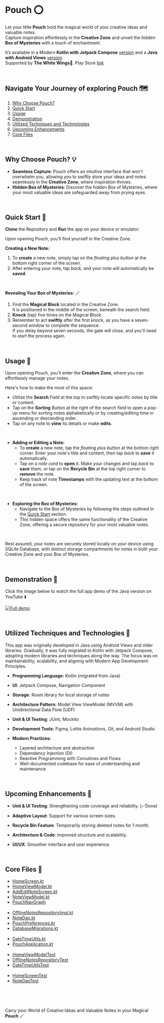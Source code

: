 # Pouch ⭕

Let your little **Pouch** hold the magical world of your creative ideas and valuable notes.<br>
Capture inspiration effortlessly in the **Creative Zone** and unveil the hidden **Box of Mysteries** with a touch of enchantment.

It’s available in a Modern **Kotlin with Jetpack Compose** [version](https://github.com/MoaazAtik/Pouch) and a **Java with Android Views** [version](https://github.com/MoaazAtik/Pouch/tree/java-views-version).<br>
Supported by **The White Wings**🪽. Play Store [link](https://play.google.com/store/apps/dev?id=6456450686494659010)

<br>

## Navigate Your Journey of exploring Pouch 🗺️
 1. [Why Choose Pouch?](#why-choose-pouch-)
 2. [Quick Start](#quick-start-)
 3. [Usage](#usage-)
 4. [Demonstration](#demonstration-)
 5. [Utilized Techniques and Technologies](#utilized-techniques-and-technologies-)
 6. [Upcoming Enhancements](#upcoming-enhancements-)
 7. [Core Files](#core-files-)

<br>

## Why Choose Pouch? 💡
 - **Seamless Capture**: Pouch offers an intuitive interface that won't overwhelm you, allowing you to swiftly store your ideas and notes seamlessly in the **Creative Zone**, where inspiration thrives.
 - **Hidden Box of Mysteries**: Discover the hidden Box of Mysteries, where your most valuable ideas are safeguarded away from prying eyes.

<br>

## Quick Start 🚀
**Clone** the Repository and **Run** the app on your device or emulator.

Upon opening Pouch, you'll find yourself in the Creative Zone.

**Creating a New Note:**
 1. To **create** a new note, simply tap on the *floating plus button* at the bottom right corner of the screen.
 2. After entering your note, tap *back*, and your note will automatically be **saved**.

<br>

**Revealing Your Box of Mysteries:** 🪄
 1. Find the **Magical Block** located in the Creative Zone.<br>
It is positioned in the middle of the screen, beneath the search field.
 2. **Knock** (tap) five times on the Magical Block.
 3. Remember to act **swiftly** after the first knock, as you have a seven-second window to complete the sequence.<br>
If you delay beyond seven seconds, the gate will close, and you'll need to start the process again.

<br>

## Usage 📱
Upon opening Pouch, you'll enter the **Creative Zone**, where you can effortlessly manage your notes.

Here's how to make the most of this space:
 - Utilize the **Search** Field at the top to swiftly locate specific notes by title or content.
 - Tap on the **Sorting** Button at the right of the search field to open a pop-up menu for sorting notes alphabetically or by creating/editing time in ascending or descending order.
 - Tap on any note to **view** its details or make **edits**.

<br>

 - **Adding or Editing a Note:**
   - To **create** a new note, tap the *floating plus button* at the bottom right corner. Enter your note's title and content, then tap *back* to **save** it automatically.
   - Tap on a *note card* to **open** it. Make your changes and tap *back* to **save** them, or tap on the **Recycle Bin** at the top right corner to **remove** the note.
   - Keep track of note **Timestamps** with the updating text at the bottom of the screen.
 
<br>

 - **Exploring the Box of Mysteries:**
   - Navigate to the Box of Mysteries by following the steps outlined in the [Quick Start](#quick-start-) section.
   - This hidden space offers the same functionality of the Creative Zone, offering a secure repository for your most valuable notes.

<br>

Rest assured, your notes are securely stored locally on your device using SQLite Database, with distinct storage compartments for notes in both your Creative Zone and your Box of Mysteries.

<br>

## Demonstration 📸
Click the image below to watch the full app demo of the Java version on YouTube ⬇️

[![Full demo](https://img.youtube.com/vi/20ExnZcRBzE/maxresdefault.jpg)](https://youtu.be/TIbixpGNFwU)

<br>

## Utilized Techniques and Technologies 🔧
This app was originally developed in Java using Android Views and older libraries. Gradually, it was fully migrated to Kotlin with Jetpack Compose, adopting modern libraries and techniques along the way.
The focus was on maintainability, scalability, and aligning with Modern App Development Principles.

- **Programming Language:** Kotlin (migrated from Java)

- **UI**: Jetpack Compose, Navigation Component

- **Storage:** Room library for local storage of notes

- **Architecture Pattern:** Model View ViewModel (MVVM) with Unidirectional Data Flow (UDF)

- **Unit & UI Testing**: JUnit, Mockito

- **Development Tools:** Figma, Lottie Animations, Git, and Android Studio

- **Modern Practices:**
  - Layered architecture and abstraction
  - Dependency Injection (DI)
  - Reactive Programming with Coroutines and Flows
  - Well-documented codebase for ease of understanding and maintenance

<br>

## Upcoming Enhancements 🚀

- **Unit & UI Testing**: Strengthening code coverage and reliability. (✅Done)

- **Adaptive Layout**: Support for various screen sizes.

- **Recycle Bin Feature**: Temporarily storing deleted notes for 1 month.

- **Architecture & Code**: Improved structure and scalability.

- **UI/UX**: Smoother interface and user experience.

<br>

## Core Files 📁
- [HomeScreen.kt](app/src/main/java/com/thewhitewings/pouch/ui/HomeScreen.kt)
- [HomeViewModel.kt](app/src/main/java/com/thewhitewings/pouch/ui/HomeViewModel.kt)
- [AddEditNoteScreen.kt](app/src/main/java/com/thewhitewings/pouch/ui/AddEditNoteScreen.kt)
- [NoteViewModel.kt](app/src/main/java/com/thewhitewings/pouch/ui/NoteViewModel.kt)
- [PouchNavGraph](app/src/main/java/com/thewhitewings/pouch/ui/navigation/PouchNavGraph.kt)<br><br>
- [OfflineNotesRepositoryImpl.kt](app/src/main/java/com/thewhitewings/pouch/data/OfflineNotesRepositoryImpl.kt)
- [NoteDao.kt](app/src/main/java/com/thewhitewings/pouch/data/NoteDao.kt)
- [PouchPreferences.kt](app/src/main/java/com/thewhitewings/pouch/data/PouchPreferences.kt)
- [DatabaseMigrations.kt](app/src/main/java/com/thewhitewings/pouch/data/DatabaseMigrations.kt)<br><br>
- [DateTimeUtils.kt](app/src/main/java/com/thewhitewings/pouch/utils/DateTimeUtils.kt)
- [PouchApplication.kt](app/src/main/java/com/thewhitewings/pouch/PouchApplication.kt)<br><br>
- [HomeViewModelTest](app/src/test/java/com/thewhitewings/pouch/ui/HomeViewModelTest.kt)
- [OfflineNotesRepositoryTest](app/src/test/java/com/thewhitewings/pouch/data/OfflineNotesRepositoryTest.kt)
- [DateTimeUtilsTest](app/src/test/java/com/thewhitewings/pouch/utils/DateTimeUtilsTest.kt)<br><br>
- [HomeScreenTest](app/src/androidTest/java/com/thewhitewings/pouch/ui/HomeScreenTest.kt)
- [NoteDaoTest](app/src/androidTest/java/com/thewhitewings/pouch/data/NoteDaoTest.kt)

<br>

<br></br>
Carry your World of Creative Ideas and Valuable Notes in your Magical **Pouch** 🪄
